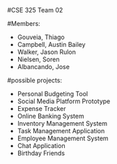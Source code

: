 ﻿#CSE 325 Team 02

#Members:
* Gouveia, Thiago
* Campbell, Austin Bailey
* Walker, Jason Rulon
* Nielsen, Soren
* Albancando, Jose

#possible projects:
* Personal Budgeting Tool
* Social Media Platform Prototype
* Expense Tracker
* Online Banking System
* Inventory Management System
* Task Management Application
* Employee Management System
* Chat Application
* Birthday Friends